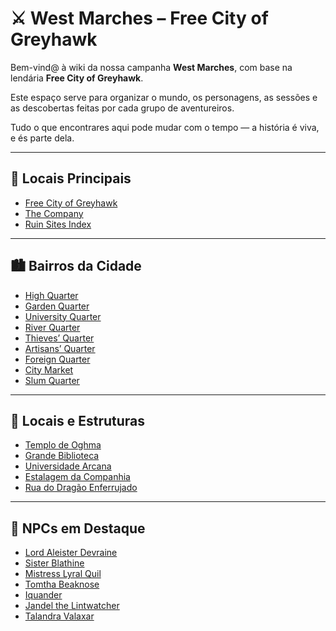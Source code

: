 # ⚔️ West Marches – Free City of Greyhawk

Bem-vind@ à wiki da nossa campanha **West Marches**, com base na lendária **Free City of Greyhawk**.

Este espaço serve para organizar o mundo, os personagens, as sessões e as descobertas feitas por cada grupo de aventureiros.

Tudo o que encontrares aqui pode mudar com o tempo — a história é viva, e és parte dela.

---

## 🌆 Locais Principais

- [Free City of Greyhawk](mapa_da_cidade_de_greyhawk.md)
- [The Company](the_company.md)
- [Ruin Sites Index](ruin_sites_index.md)

---

## 🏙️ Bairros da Cidade

- [High Quarter](high_quarter.md)
- [Garden Quarter](garden_quarter.md)
- [University Quarter](university_quarter.md)
- [River Quarter](river_quarter.md)
- [Thieves’ Quarter](thieves_quarter.md)
- [Artisans’ Quarter](artisans_quarter.md)
- [Foreign Quarter](foreign_quarter.md)
- [City Market](city_market.md)
- [Slum Quarter](slum_quarter.md)

---

## 🛐 Locais e Estruturas

- [Templo de Oghma](templo_de_oghma.md)
- [Grande Biblioteca](grande_biblioteca.md)
- [Universidade Arcana](universidade_arcana.md)
- [Estalagem da Companhia](estalagem_da_companhia.md)
- [Rua do Dragão Enferrujado](rua_do_dragao_enferrujado.md)

---

## 👥 NPCs em Destaque

- [Lord Aleister Devraine](lord_aleister_devraine.md)
- [Sister Blathine](sister_blathine.md)
- [Mistress Lyral Quil](mistress_lyra_quil.md)
- [Tomtha Beaknose](tomtha_beaknose.md)
- [Iquander](iquander.md)
- [Jandel the Lintwatcher](jandel_the_lintwatcher.md)
- [Talandra Valaxar](talandra_v.md)